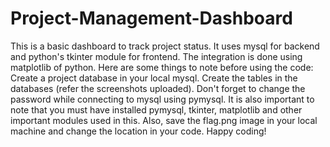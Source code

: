 # Project-Management-Dashboard
This is a basic dashboard to track project status. It uses mysql for backend and python's tkinter module for frontend. The integration is done using matplotlib of python.
Here are some things to note before using the code:
Create a project database in your local mysql.
Create the tables in the databases (refer the screenshots uploaded).
Don't forget to change the password while connecting to mysql using pymysql. It is also important to note that you must have installed pymysql, tkinter, matplotlib and other important modules used in this.
Also, save the flag.png image in your local machine and change the location in your code.
Happy coding!
